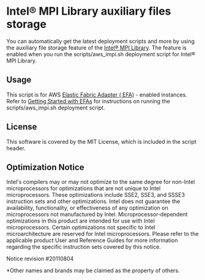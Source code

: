 # Intel® MPI Library auxiliary files storage

You can automatically get the latest deployment scripts and more by using the auxiliary file storage feature of the [Intel® MPI Library](https://software.intel.com/en-us/mpi-library). 
The feature is enabled when you run the scripts/aws_impi.sh deployment script for Intel® MPI Library. 

## Usage ##
This script is for AWS [Elastic Fabric Adapter ( EFA)](https://aws.amazon.com/hpc/efa/) - enabled instances. Refer to [Getting Started with EFAs](https://docs.aws.amazon.com/AWSEC2/latest/UserGuide/efa-start.html#efa-start-impi) for instructions on running the scripts/aws_impi.sh deployment script.

## License ##
This software is covered by the MIT License, which is included in the script header.

## Optimization Notice ##
Intel's compilers may or may not optimize to the same degree for non-Intel microprocessors for optimizations that are not unique to Intel microprocessors. These optimizations include SSE2, SSE3, and SSSE3 instruction sets and other optimizations. Intel does not guarantee the availability, functionality, or effectiveness of any optimization on microprocessors not manufactured by Intel. Microprocessor-dependent optimizations in this product are intended for use with Intel microprocessors. Certain optimizations not specific to Intel microarchitecture are reserved for Intel microprocessors. Please refer to the applicable product User and Reference Guides for more information regarding the specific instruction sets covered by this notice.

Notice revision #20110804

*Other names and brands may be claimed as the property of others.
